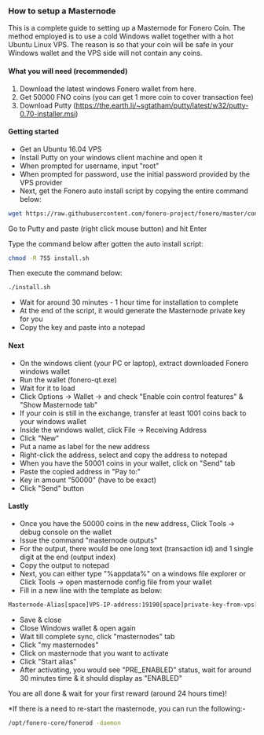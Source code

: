 ### How to setup a Masternode ###
This is a complete guide to setting up a Masternode for Fonero Coin. The method employed is to use a cold Windows wallet together with a hot Ubuntu Linux VPS.  The reason is so that your coin will be safe in your Windows wallet and the VPS side will not contain any coins.

#### What you will need (recommended) ####
1. Download the latest windows Fonero wallet from here.
2. Get 50000 FNO coins (you can get 1 more coin to cover transaction fee)
3. Download Putty (https://the.earth.li/~sgtatham/putty/latest/w32/putty-0.70-installer.msi)

#### Getting started ####
- Get an Ubuntu 16.04 VPS
- Install Putty on your windows client machine and open it
- When prompted for username, input "root"
- When prompted for password, use the initial password provided by the VPS provider
- Next, get the Fonero auto install script by copying the entire command below:

```bash
wget https://raw.githubusercontent.com/fonero-project/fonero/master/contrib/masternode/install.sh
```

Go to Putty and paste (right click mouse button) and hit Enter

Type the command below after gotten the auto install script:

```bash
chmod -R 755 install.sh
```

Then execute the command below:

```bash
./install.sh
```

- Wait for around 30 minutes - 1 hour time for installation to complete
- At the end of the script, it would generate the Masternode private key for you
- Copy the key and paste into a notepad

#### Next ####
- On the windows client (your PC or laptop), extract downloaded Fonero windows wallet
- Run the wallet (fonero-qt.exe)
- Wait for it to load
- Click Options -> Wallet -> and check "Enable coin control features" & "Show Masternode tab"
- If your coin is still in the exchange, transfer at least 1001 coins back to your windows wallet
- Inside the windows wallet, click File -> Receiving Address
- Click "New"
- Put a name as label for the new address
- Right-click the address, select and copy the address to notepad
- When you have the 50001 coins in your wallet, click on "Send" tab
- Paste the copied address in "Pay to:"
- Key in amount "50000" (have to be exact)
- Click "Send" button

#### Lastly ####
- Once you have the 50000 coins in the new address, Click Tools -> debug console on the wallet
- Issue the command "masternode outputs"
- For the output, there would be one long text (transaction id) and 1 single digit at the end (output index)
- Copy the output to notepad
- Next, you can either type "%appdata%" on a windows file explorer or Click Tools -> open masternode config file from your wallet
- Fill in a new line with the template as below:

```bash
Masternode-Alias[space]VPS-IP-address:19190[space]private-key-from-vps[space]transaction-id[space]output-index
```

- Save & close
- Close Windows wallet & open again
- Wait till complete sync, click "masternodes" tab
- Click "my masternodes"
- Click on masternode that you want to activate
- Click "Start alias"
- After activating, you would see "PRE_ENABLED" status, wait for around 30 minutes time & it should display as "ENABLED"

You are all done & wait for your first reward (around 24 hours time)!

*If there is a need to re-start the masternode, you can run the following:-

```bash
/opt/fonero-core/fonerod -daemon
```
 
